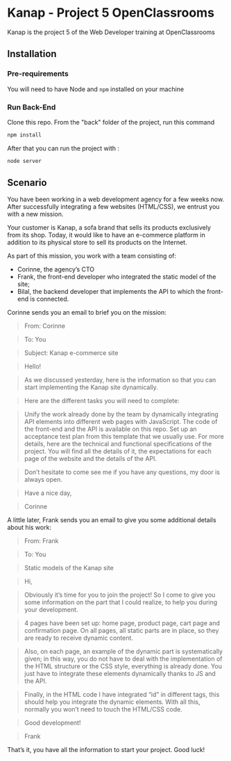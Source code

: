 # Kanap - Project 5 OpenClassrooms

Kanap is the project 5 of the Web Developer training at OpenClassrooms

## Installation

### Pre-requirements
You will need to have Node and `npm` installed on your machine

### Run Back-End
Clone this repo. From the "back" folder of the project, run this command 

```bash
npm install
```
After that you can run the project with : 

```bash
node server 
```

## Scenario
You have been working in a web development agency for a few weeks now. After successfully integrating a few websites (HTML/CSS), we entrust you with a new mission.

Your customer is Kanap, a sofa brand that sells its products exclusively from its shop. Today, it would like to have an e-commerce platform in addition to its physical store to sell its products on the Internet.

As part of this mission, you work with a team consisting of:

* Corinne, the agency’s CTO
* Frank, the front-end developer who integrated the static model of the site;
* Bilal, the backend developer that implements the API to which the front-end is connected.

Corinne sends you an email to brief you on the mission:

>From: Corinne

>To: You

>Subject: Kanap e-commerce site 

>Hello!

>As we discussed yesterday, here is the information so that you can start implementing the Kanap site dynamically. 

>Here are the different tasks you will need to complete:

>Unify the work already done by the team by dynamically integrating API elements into different web pages with JavaScript. The code of the front-end and the API is available on this repo.
Set up an acceptance test plan from this template that we usually use.
For more details, here are the technical and functional specifications of the project. You will find all the details of it, the expectations for each page of the website and the details of the API. 

>Don’t hesitate to come see me if you have any questions, my door is always open.

>Have a nice day,

>Corinne

A little later, Frank sends you an email to give you some additional details about his work:

>From: Frank

>To: You

>Static models of the Kanap site 

>Hi,

>Obviously it’s time for you to join the project! So I come to give you some information on the part that I could realize, to help you during your development.

>4 pages have been set up: home page, product page, cart page and confirmation page. On all pages, all static parts are in place, so they are ready to receive dynamic content.

>Also, on each page, an example of the dynamic part is systematically given; in this way, you do not have to deal with the implementation of the HTML structure or the CSS style, everything is already done. You just have to integrate these elements dynamically thanks to JS and the API.

>Finally, in the HTML code I have integrated “id” in different tags, this should help you integrate the dynamic elements. With all this, normally you won’t need to touch the HTML/CSS code.

>Good development!

>Frank

That’s it, you have all the information to start your project. Good luck!

